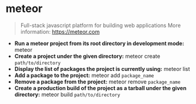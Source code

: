 # meteor
> Full-stack javascript platform for building web applications
> More information: <https://meteor.com>
- **Run a meteor project from its root directory in development mode:**
meteor
- **Create a project under the given directory:**
meteor create `path/to/directory`
- **Display the list of packages the project is currently using:**
meteor list
- **Add a package to the project:**
meteor add `package_name`
- **Remove a package from the project:**
meteor remove `package_name`
- **Create a production build of the project as a tarball under the given directory:**
meteor build `path/to/directory`
